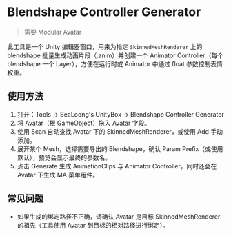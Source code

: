 # Blendshape Controller Generator

> 需要 Modular Avatar

此工具是一个 Unity 编辑器窗口，用来为指定 `SkinnedMeshRenderer` 上的 blendshape 批量生成动画片段（.anim）并创建一个 Animator Controller（每个 blendshape 一个 Layer），方便在运行时或 Animator 中通过 float 参数控制表情权重。

## 使用方法

1. 打开：Tools → SeaLoong's UnityBox → Blendshape Controller Generator
2. 将 Avatar（根 GameObject）拖入 Avatar 字段。
3. 使用 Scan 自动查找 Avatar 下的 SkinnedMeshRenderer，或使用 Add 手动添加。
4. 展开某个 Mesh，选择需要导出的 Blendshape，确认 Param Prefix（或使用默认），预览会显示最终的参数名。
5. 点击 Generate 生成 AnimationClips 与 Animator Controller，同时还会在 Avatar 下生成 MA 菜单组件。

## 常见问题

- 如果生成的绑定路径不正确，请确认 Avatar 是目标 SkinnedMeshRenderer 的祖先（工具使用 Avatar 到目标的相对路径进行绑定）。
